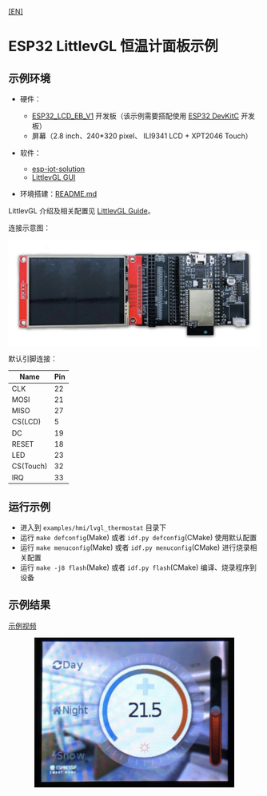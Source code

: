 [[EN]](./lvgl_thermostat_en.md)

# ESP32 LittlevGL 恒温计面板示例

## 示例环境

- 硬件：
	* [ESP32\_LCD\_EB\_V1](../../../documents/evaluation_boards/ESP32_LCD_EB_guide_cn.md) 开发板（该示例需要搭配使用 [ESP32 DevKitC](https://docs.espressif.com/projects/esp-idf/en/latest/hw-reference/modules-and-boards.html#esp32-devkitc-v4) 开发板）
	* 屏幕（2.8 inch、240*320 pixel、 ILI9341 LCD + XPT2046 Touch）
- 软件：
	* [esp-iot-solution](https://github.com/espressif/esp-iot-solution)
	* [LittlevGL GUI](https://littlevgl.com/)

- 环境搭建：[README.md](../../../README.md#preparation)

LittlevGL 介绍及相关配置见 [LittlevGL Guide](../../../documents/hmi_solution/littlevgl/littlevgl_guide_cn.md)。

连接示意图：

<div align="center"><img src="../../../documents/_static/hmi_solution/lcd_connect.jpg" width = "700" alt="lcd_connect" align=center /></div>  

默认引脚连接：

Name | Pin
-------- | -----
CLK | 22
MOSI | 21
MISO | 27
CS(LCD) | 5
DC | 19
RESET | 18
LED | 23
CS(Touch) | 32
IRQ | 33

## 运行示例

- 进入到 `examples/hmi/lvgl_thermostat` 目录下
- 运行 `make defconfig`(Make) 或者 `idf.py defconfig`(CMake) 使用默认配置
- 运行 `make menuconfig`(Make) 或者 `idf.py menuconfig`(CMake) 进行烧录相关配置
- 运行 `make -j8 flash`(Make) 或者 `idf.py flash`(CMake) 编译、烧录程序到设备

## 示例结果

[示例视频](http://demo.iot.espressif.cn:8887/cmp/demo/lvgl_thermostat.mp4)

<div align="center"><img src="../../../documents/_static/hmi_solution/littlevgl/thermostat.jpg" width = "400" alt="thermostat" align=center /></div>  